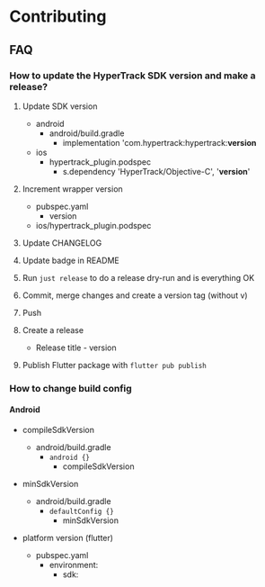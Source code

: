 # Contributing

## FAQ

### How to update the HyperTrack SDK version and make a release?

1. Update SDK version

    - android
        - android/build.gradle
            - implementation 'com.hypertrack:hypertrack:**version**
    - ios
        - hypertrack_plugin.podspec
            - s.dependency 'HyperTrack/Objective-C', '**version**'

2. Increment wrapper version
    - pubspec.yaml
        - version
    - ios/hypertrack_plugin.podspec

3. Update CHANGELOG
4. Update badge in README
5. Run `just release` to do a release dry-run and is everything OK
6. Commit, merge changes and create a version tag (without v)
7. Push
8. Create a release
    - Release title - version
9. Publish Flutter package with `flutter pub publish`

### How to change build config

#### Android

- compileSdkVersion
  - android/build.gradle
    - `android {}`
      - compileSdkVersion 

- minSdkVersion
  - android/build.gradle
    - `defaultConfig {}`
       - minSdkVersion 

- platform version (flutter)
  - pubspec.yaml
    - environment:
        - sdk: 
